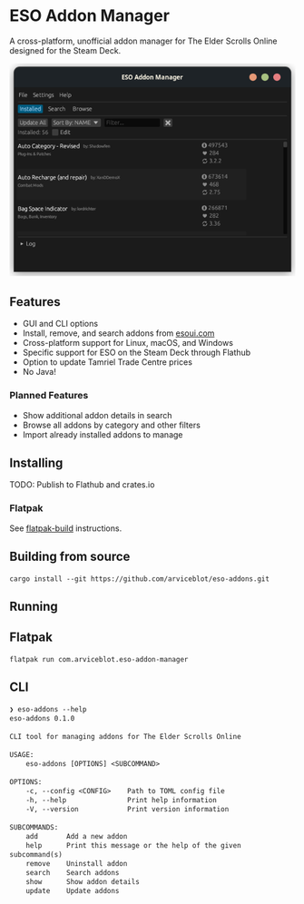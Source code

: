 # ESO Addon Manager

A cross-platform, unofficial addon manager for The Elder Scrolls Online designed for the Steam Deck.

![Image of main window](/docs/images/main.png)

## Features

- GUI and CLI options
- Install, remove, and search addons from [esoui.com](https://www.esoui.com)
- Cross-platform support for Linux, macOS, and Windows
- Specific support for ESO on the Steam Deck through Flathub
- Option to update Tamriel Trade Centre prices
- No Java!

### Planned Features

- Show additional addon details in search
- Browse all addons by category and other filters
- Import already installed addons to manage

## Installing

TODO: Publish to Flathub and crates.io

### Flatpak

See [flatpak-build](/build-flatpak/README.md) instructions.


## Building from source

```shell
cargo install --git https://github.com/arviceblot/eso-addons.git
```

## Running

## Flatpak

```shell
flatpak run com.arviceblot.eso-addon-manager
```

## CLI

```shell
❯ eso-addons --help
eso-addons 0.1.0

CLI tool for managing addons for The Elder Scrolls Online

USAGE:
    eso-addons [OPTIONS] <SUBCOMMAND>

OPTIONS:
    -c, --config <CONFIG>    Path to TOML config file
    -h, --help               Print help information
    -V, --version            Print version information

SUBCOMMANDS:
    add       Add a new addon
    help      Print this message or the help of the given subcommand(s)
    remove    Uninstall addon
    search    Search addons
    show      Show addon details
    update    Update addons
```
